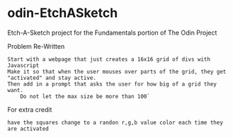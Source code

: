 # odin-EtchASketch
Etch-A-Sketch project for the Fundamentals portion of The Odin Project

Problem Re-Written

    Start with a webpage that just creates a 16x16 grid of divs with Javascript
    Make it so that when the user mouses over parts of the grid, they get "activated" and stay active.
    Then add in a prompt that asks the user for how big of a grid they want.
        Do not let the max size be more than 100`

For extra credit

    have the squares change to a randon r,g,b value color each time they are activated